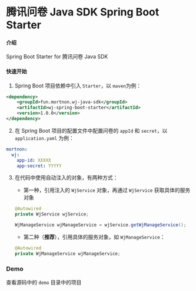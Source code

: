 # 腾讯问卷 Java SDK Spring Boot Starter

#### 介绍
Spring Boot Starter for 腾讯问卷 Java SDK

#### 快速开始

1. Spring Boot 项目依赖中引入 `Starter`，以 `maven`为例：
```xml
<dependency>
    <groupId>fun.mortnon.wj-java-sdk</groupId>
    <artifactId>wj-spring-boot-starter</artifactId>
    <version>1.0.0</version>
</dependency>
```

2. 在 Spring Boot 项目的配置文件中配置问卷的 `appId` 和 `secret`，以 `application.yaml` 为例：
```yaml
mortnon:
  wj:
    app-id: XXXXX
    app-secret: YYYYY
```

3. 在代码中使用自动注入的对象，有两种方式：
    - 第一种，引用注入的 `WjService` 对象，再通过 `WjService` 获取具体的服务对象
    ```java
    @Autowired
    private WjService wjService;
    ```

    ```java
    WjManageService wjManageService = wjService.getWjManageService();
    ```

    - 第二种（**推荐**），引用具体的服务对象，如 `WjManageService`：
    ```java
    @Autowired
    private WjManageService wjManageService;
    ```

### Demo

查看源码中的 `demo` 目录中的项目
